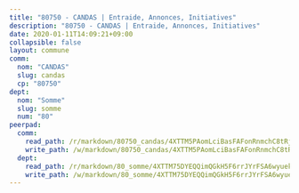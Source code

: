 ```yaml
---
title: "80750 - CANDAS | Entraide, Annonces, Initiatives"
description: "80750 - CANDAS | Entraide, Annonces, Initiatives"
date: 2020-01-11T14:09:21+09:00
collapsible: false
layout: commune
comm:
  nom: "CANDAS"
  slug: candas
  cp: "80750"
dept:
  nom: "Somme"
  slug: somme
  num: "80"
peerpad:
  comm:
    read_path: /r/markdown/80750_candas/4XTTM5PAomLciBasFAFonRnmchC8tRj5BA6i3gWvABT8JG88Z
    write_path: /w/markdown/80750_candas/4XTTM5PAomLciBasFAFonRnmchC8tRj5BA6i3gWvABT8JG88Z-K3TgU3nZdkQtnTGfCQYZL5AfGAt2RSZpMjRYEiBkwZAAMdpajLMk18ywWQXNPpez3sEumkAgyQf8VJ6HF95S2fhWSbd1zHBZuAp1PQA1enHbPwQtf1eLnM5Daihy1zHRcUyUTUF3
  dept:
    read_path: /r/markdown/80_somme/4XTTM75DYEQQimQGkH5F6rrJYrFSA6wyuekdgioEx7v45YjSw
    write_path: /w/markdown/80_somme/4XTTM75DYEQQimQGkH5F6rrJYrFSA6wyuekdgioEx7v45YjSw-K3TgTuB1DbUNHuFo9Fhh6JTUriPx8E5izGkmw9RSNTjUtMFPoZhqqp87szE8th3EytWSHGdhUuQUPjam8aJZh1SdH8pL3ibgUbMdNhU17kjAmSa49LMB2GjXvVwDVurE8mgce3XM
---
```


